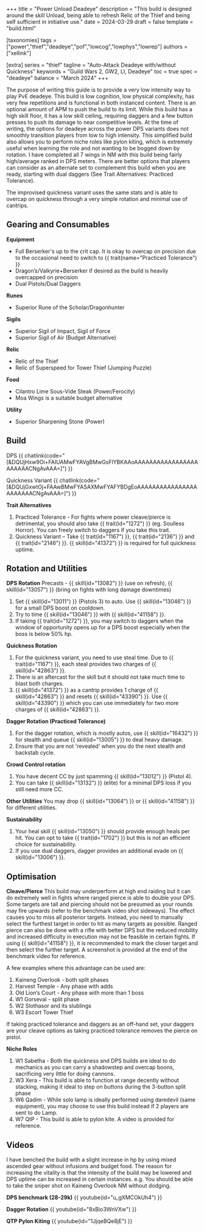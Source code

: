 +++
title = "Power Unload Deadeye"
description = "This build is designed around the skill Unload, being able to refresh Relic of the Thief and being self sufficient in initiative use."
date = 2024-03-29
draft = false
template = "build.html"

[taxonomies]
tags = ["power","thief","deadeye","pof","lowcog","lowphys","lowrep"]
authors = ["xellink"]

[extra]
series = "thief"
tagline = "Auto-Attack Deadeye with/without Quickness"
keywords = "Guild Wars 2, GW2, LI, Deadeye"
toc = true
spec = "deadeye"
balance = "March 2024"
+++

The purpose of writing this guide is to provide a very low intensity way to play PvE deadeye. This build is low cognition, low physical complexity, has very few repetitions and is functional in both instanced content. There is an optional amount of APM to push the build to its limit. While this build has a high skill floor, it has a low skill ceiling, requiring daggers and a few button presses to push its damage to near competitive levels. At the time of writing, the options for deadeye across the power DPS variants does not smoothly transition players from low to high intensity. This simplified build also allows you to perform niche roles like pylon kiting, which is extremely useful when learning the role and not wanting to be bogged down by rotation. I have completed all 7 wings in NM with this build being fairly high/average ranked in DPS meters. There are better options that players can consider as an alternate set to complement this build when you are ready, starting with dual daggers (See Trait Alternatives: Practiced Tolerance).

The improvised quickness variant uses the same stats and is able to overcap on quickness through a very simple rotation and minimal use of cantrips.

## Gearing and Consumables
**Equipment**
- Full Berserker's up to the crit cap. It is okay to overcap on precision due to the occasional need to switch to {{ trait(name="Practiced Tolerance") }}
- Dragon’s/Valkyrie+Berserker if desired as the build is heavily overcapped on precision
- Dual Pistols/Dual Daggers

**Runes**
- Superior Rune of the Scholar/Dragonhunter

**Sigils**
- Superior Sigil of Impact, Sigil of Force 
- Superior Sigil of Air (Budget Alternative)

**Relic**
- Relic of the Thief
- Relic of Superspeed for Tower Thief (Jumping Puzzle)

**Food**
  - Cilantro Lime Sous-Vide Steak (Power/Ferocity)
  - Moa Wings is a suitable budget alternative

**Utility**
  - Superior Sharpening Stone (Power)

## Build
DPS
{{ chatlink(code="[&DQUjHxw9Oi+FAIUAMwFYAVgBMwGsFlYBKAAoAAAAAAAAAAAAAAAAAAAAAAACNgAvAAA=]") }}

Quickness Variant
{{ chatlink(code="[&DQUjGxwtOj+FAAwBMwFYASAXMwFYAFYBDgEoAAAAAAAAAAAAAAAAAAAAAAACNgAvAAA=]") }}

**Trait Alternatives**
1. Practiced Tolerance - For fights where power cleave/pierce is detrimental, you should also take {{ trait(id="1272") }} (eg. Soulless Horror). You can freely switch to daggers if you take this trait.
2. Quickness Variant – Take {{ trait(id="1167") }}, {{ trait(id="2136") }} and {{ trait(id="2146") }}. {{ skill(id="41372") }} is required for full quickness uptime. 

## Rotation and Utilities
**DPS Rotation**
Precasts - {{ skill(id="13082") }} (use on refresh), {{ skill(id="13057") }} (bring on fights with long damage downtimes)
1. Set {{ skill(id="13011") }} (Pistols 3) to auto. Use {{ skill(id="13046") }} for a small DPS boost on cooldown. 
2. Try to time {{ skill(id="13046") }} with {{ skill(id="41158") }}. 
3. If taking {{ trait(id="1272") }}, you may switch to daggers when the window of opportunity opens up for a DPS boost especially when the boss is below 50% hp. 

**Quickness Rotation**
1. For the quickness variant, you need to use steal time. Due to {{ trait(id="1167") }}, each steal provides two charges of {{ skill(id="42863") }}. 
2. There is an aftercast for the skill but it should not take much time to blast both charges. 
3. {{ skill(id="41372") }} as a cantrip provides 1 charge of {{ skill(id="42863") }} and resets {{ skill(id="43390") }}. Use {{ skill(id="43390") }} which you can use immediately for two more charges of {{ skill(id="42863") }}. 

**Dagger Rotation (Practiced Tolerance)**
1. For the dagger rotation, which is mostly autos, use {{ skill(id="16432") }} for stealth and queue {{ skill(id="13005") }} to deal heavy damage. 
2. Ensure that you are not 'revealed' when you do the next stealth and backstab cycle.

**Crowd Control rotation**
1. You have decent CC by just spamming {{ skill(id="13012") }} (Pistol 4). 
2. You can take {{ skill(id="13132") }} (elite) for a minimal DPS loss if you still need more CC. 

**Other Utilities**
You may drop {{ skill(id="13064") }} or {{ skill(id="41158") }} for different utilities.

**Sustainability**
1. Your heal skill {{ skill(id="13050") }} should provide enough heals per hit. You can opt to take {{ trait(id="1702") }} but this is not an efficient choice for sustainability.
2. If you use dual daggers, dagger provides an additional evade on {{ skill(id="13006") }}.

## Optimisation
**Cleave/Pierce**
This build may underperform at high end raiding but it can do extremely well in fights where ranged pierce is able to double your DPS. Some targets are tall and piercing should not be presumed as your rounds may fire upwards (refer to the benchmark video shot sideways). The effect causes you to miss all posterior targets. Instead, you need to manually select the furthest target in order to hit as many targets as possible. Ranged pierce can also be done with a rifle with better DPS but the reduced mobility and increased difficulty in execution may not be feasible in certain fights. If using {{ skill(id="41158") }}, it is recommended to mark the closer target and then select the further target. A screenshot is provided at the end of the benchmark video for reference. 

A few examples where this advantage can be used are:
1.  Kaineng Overlook - both split phases
2.  Harvest Temple - Any phase with adds
3.  Old Lion’s Court - Any phase with more than 1 boss
4.  W1 Gorseval - split phase
5.  W2 Slothasor and its slublings
6.  W3 Escort Tower Thief

If taking practiced tolerance and daggers as an off-hand set, your daggers are your cleave options as taking practiced tolerance removes the pierce on pistol.

**Niche Roles**
1.  W1 Sabetha - Both the quickness and DPS builds are ideal to do mechanics as you can carry a shadowstep and overcap boons, sacrificing very little for doing cannons.
2.  W3 Xera - This build is able to function at range decently without stacking, making it ideal to step on buttons during the 3-button split phase
3.  W6 Qadim - While solo lamp is ideally performed using daredevil (same equipment), you may choose to use this build instead if 2 players are sent to do Lamp. 
4.  W7 QtP - This build is able to pylon kite. A video is provided for reference.

## Videos
I have benched the build with a slight increase in hp by using mixed ascended gear without infusions and budget food. The reason for increasing the vitality is that the intensity of the build may be lowered and DPS uptime can be increased in certain instances. e.g. You should be able to take the sniper shot on Kaineng Overlook NM without dodging.

**DPS benchmark (28-29k)**
{{ youtube(id="u_gXMCOkUh4") }}

**Dagger Rotation**
{{ youtube(id="8xBio3WnVXw") }}

**QTP Pylon Kiting**
{{ youtube(id="1JjqeBQe8jE") }}
